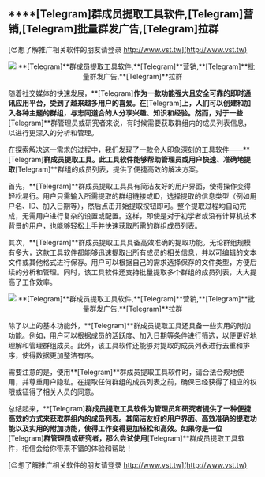 ## ****[Telegram]**群成员提取工具软件,**[Telegram]**营销,**[Telegram]**批量群发广告,**[Telegram]**拉群**

[😍想了解推广相关软件的朋友请登录 http://www.vst.tw](http://www.vst.tw)

 <center><img src="https://vst.tw/MP4/tuiguang/png/4.png" alt="**[Telegram]**群成员提取工具软件,**[Telegram]**营销,**[Telegram]**批量群发广告,**[Telegram]**拉群"></center>

随着社交媒体的快速发展，**[Telegram]**作为一款功能强大且安全可靠的即时通讯应用平台，受到了越来越多用户的喜爱。在**[Telegram]**上，人们可以创建和加入各种主题的群组，与志同道合的人分享兴趣、知识和经验。然而，对于一些**[Telegram]**群管理员或研究者来说，有时候需要获取群组内的成员列表信息，以进行更深入的分析和管理。

在探索解决这一需求的过程中，我们发现了一款令人印象深刻的工具软件——**[Telegram]**群成员提取工具。此工具软件能够帮助管理员或用户快速、准确地提取**[Telegram]**群组的成员列表，提供了便捷高效的解决方案。

首先，**[Telegram]**群成员提取工具具有简洁友好的用户界面，使得操作变得轻松易行。用户只需输入所需提取的群组链接或ID，选择提取的信息类型（例如用户名、ID、加入日期等），然后点击开始提取按钮即可。整个提取过程均自动完成，无需用户进行复杂的设置或配置。这样，即使是对于初学者或没有计算机技术背景的用户，也能够轻松上手并快速获取所需的群组成员列表。

其次，**[Telegram]**群成员提取工具具备高效准确的提取功能。无论群组规模有多大，这款工具软件都能够迅速提取出所有成员的相关信息，并以可编辑的文本文件或其他格式进行保存。用户可以根据自己的需求选择保存的文件类型，方便后续的分析和管理。同时，该工具软件还支持批量提取多个群组的成员列表，大大提高了工作效率。

 <center><img src="https://vst.tw/MP4/tuiguang/png/1.png" alt="**[Telegram]**群成员提取工具软件,**[Telegram]**营销,**[Telegram]**批量群发广告,**[Telegram]**拉群"></center>

除了以上的基本功能外，**[Telegram]**群成员提取工具还具备一些实用的附加功能。例如，用户可以根据成员的活跃度、加入日期等条件进行筛选，以便更好地理解和管理群组成员。此外，该工具软件还能够对提取的成员列表进行去重和排序，使得数据更加整洁有序。

需要注意的是，使用**[Telegram]**群成员提取工具软件时，请合法合规地使用，并尊重用户隐私。在提取任何群组的成员列表之前，确保已经获得了相应的权限或征得了相关人员的同意。

总结起来，**[Telegram]**群成员提取工具软件为管理员和研究者提供了一种便捷高效的方式来获取群组内的成员列表。其简洁友好的用户界面、高效准确的提取功能以及实用的附加功能，使得工作变得更加轻松和高效。如果你是一位**[Telegram]**群管理员或研究者，那么尝试使用**[Telegram]**群成员提取工具软件，相信会给你带来不错的体验和帮助！

[😍想了解推广相关软件的朋友请登录 http://www.vst.tw](http://www.vst.tw)




